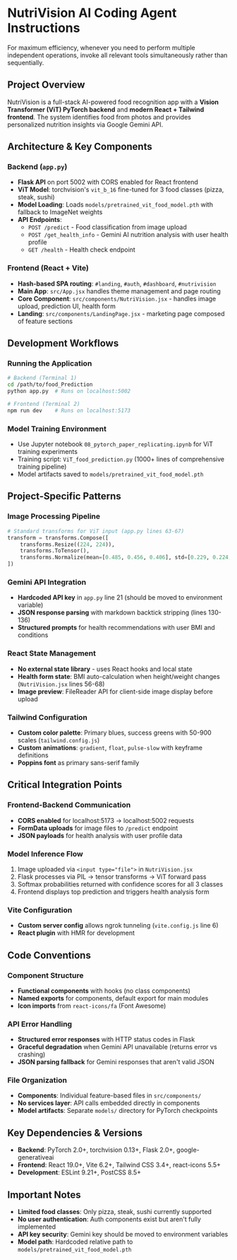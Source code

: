 # NutriVision AI Coding Agent Instructions

For maximum efficiency, whenever you need to perform multiple independent operations, invoke all relevant tools simultaneously rather than sequentially.

## Project Overview

NutriVision is a full-stack AI-powered food recognition app with a **Vision Transformer (ViT) PyTorch backend** and **modern React + Tailwind frontend**. The system identifies food from photos and provides personalized nutrition insights via Google Gemini API.

## Architecture & Key Components

### Backend (`app.py`)

- **Flask API** on port 5002 with CORS enabled for React frontend
- **ViT Model**: torchvision's `vit_b_16` fine-tuned for 3 food classes (pizza, steak, sushi)
- **Model Loading**: Loads `models/pretrained_vit_food_model.pth` with fallback to ImageNet weights
- **API Endpoints**:
  - `POST /predict` - Food classification from image upload
  - `POST /get_health_info` - Gemini AI nutrition analysis with user health profile
  - `GET /health` - Health check endpoint

### Frontend (React + Vite)

- **Hash-based SPA routing**: `#landing`, `#auth`, `#dashboard`, `#nutrivision`
- **Main App**: `src/App.jsx` handles theme management and page routing
- **Core Component**: `src/components/NutriVision.jsx` - handles image upload, prediction UI, health form
- **Landing**: `src/components/LandingPage.jsx` - marketing page composed of feature sections

## Development Workflows

### Running the Application

```bash
# Backend (Terminal 1)
cd /path/to/food_Prediction
python app.py  # Runs on localhost:5002

# Frontend (Terminal 2)
npm run dev    # Runs on localhost:5173
```

### Model Training Environment

- Use Jupyter notebook `08_pytorch_paper_replicating.ipynb` for ViT training experiments
- Training script: `ViT_food_prediction.py` (1000+ lines of comprehensive training pipeline)
- Model artifacts saved to `models/pretrained_vit_food_model.pth`

## Project-Specific Patterns

### Image Processing Pipeline

```python
# Standard transforms for ViT input (app.py lines 63-67)
transform = transforms.Compose([
    transforms.Resize((224, 224)),
    transforms.ToTensor(),
    transforms.Normalize(mean=[0.485, 0.456, 0.406], std=[0.229, 0.224, 0.225])
])
```

### Gemini API Integration

- **Hardcoded API key** in `app.py` line 21 (should be moved to environment variable)
- **JSON response parsing** with markdown backtick stripping (lines 130-136)
- **Structured prompts** for health recommendations with user BMI and conditions

### React State Management

- **No external state library** - uses React hooks and local state
- **Health form state**: BMI auto-calculation when height/weight changes (`NutriVision.jsx` lines 56-68)
- **Image preview**: FileReader API for client-side image display before upload

### Tailwind Configuration

- **Custom color palette**: Primary blues, success greens with 50-900 scales (`tailwind.config.js`)
- **Custom animations**: `gradient`, `float`, `pulse-slow` with keyframe definitions
- **Poppins font** as primary sans-serif family

## Critical Integration Points

### Frontend-Backend Communication

- **CORS enabled** for localhost:5173 → localhost:5002 requests
- **FormData uploads** for image files to `/predict` endpoint
- **JSON payloads** for health analysis with user profile data

### Model Inference Flow

1. Image uploaded via `<input type="file">` in `NutriVision.jsx`
2. Flask processes via PIL → tensor transforms → ViT forward pass
3. Softmax probabilities returned with confidence scores for all 3 classes
4. Frontend displays top prediction and triggers health analysis form

### Vite Configuration

- **Custom server config** allows ngrok tunneling (`vite.config.js` line 6)
- **React plugin** with HMR for development

## Code Conventions

### Component Structure

- **Functional components** with hooks (no class components)
- **Named exports** for components, default export for main modules
- **Icon imports** from `react-icons/fa` (Font Awesome)

### API Error Handling

- **Structured error responses** with HTTP status codes in Flask
- **Graceful degradation** when Gemini API unavailable (returns error vs crashing)
- **JSON parsing fallback** for Gemini responses that aren't valid JSON

### File Organization

- **Components**: Individual feature-based files in `src/components/`
- **No services layer**: API calls embedded directly in components
- **Model artifacts**: Separate `models/` directory for PyTorch checkpoints

## Key Dependencies & Versions

- **Backend**: PyTorch 2.0+, torchvision 0.13+, Flask 2.0+, google-generativeai
- **Frontend**: React 19.0+, Vite 6.2+, Tailwind CSS 3.4+, react-icons 5.5+
- **Development**: ESLint 9.21+, PostCSS 8.5+

## Important Notes

- **Limited food classes**: Only pizza, steak, sushi currently supported
- **No user authentication**: Auth components exist but aren't fully implemented
- **API key security**: Gemini key should be moved to environment variables
- **Model path**: Hardcoded relative path to `models/pretrained_vit_food_model.pth`
